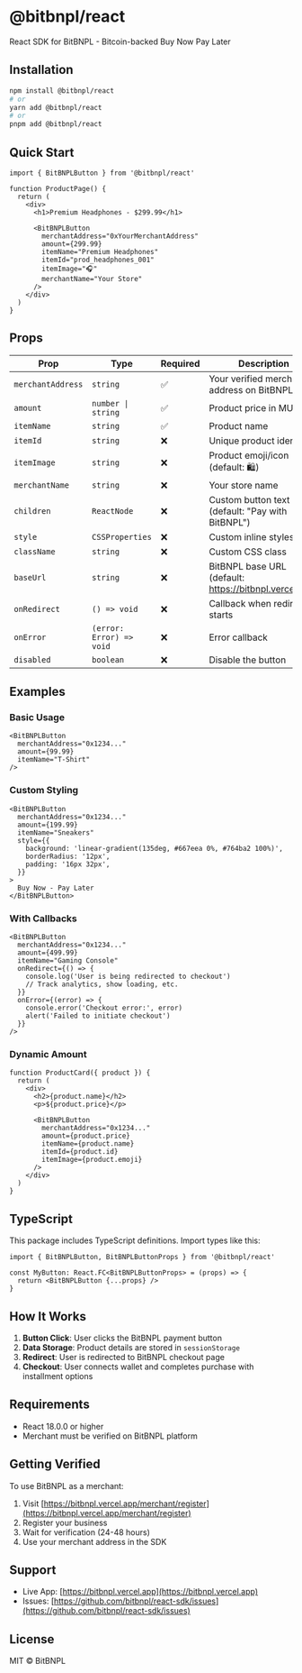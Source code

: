# @bitbnpl/react

React SDK for BitBNPL - Bitcoin-backed Buy Now Pay Later

## Installation

```bash
npm install @bitbnpl/react
# or
yarn add @bitbnpl/react
# or
pnpm add @bitbnpl/react
```

## Quick Start

```tsx
import { BitBNPLButton } from '@bitbnpl/react'

function ProductPage() {
  return (
    <div>
      <h1>Premium Headphones - $299.99</h1>

      <BitBNPLButton
        merchantAddress="0xYourMerchantAddress"
        amount={299.99}
        itemName="Premium Headphones"
        itemId="prod_headphones_001"
        itemImage="🎧"
        merchantName="Your Store"
      />
    </div>
  )
}
```

## Props

| Prop | Type | Required | Description |
|------|------|----------|-------------|
| `merchantAddress` | `string` | ✅ | Your verified merchant address on BitBNPL |
| `amount` | `number \| string` | ✅ | Product price in MUSD |
| `itemName` | `string` | ✅ | Product name |
| `itemId` | `string` | ❌ | Unique product identifier |
| `itemImage` | `string` | ❌ | Product emoji/icon (default: 🛍️) |
| `merchantName` | `string` | ❌ | Your store name |
| `children` | `ReactNode` | ❌ | Custom button text (default: "Pay with BitBNPL") |
| `style` | `CSSProperties` | ❌ | Custom inline styles |
| `className` | `string` | ❌ | Custom CSS class |
| `baseUrl` | `string` | ❌ | BitBNPL base URL (default: https://bitbnpl.vercel.app) |
| `onRedirect` | `() => void` | ❌ | Callback when redirect starts |
| `onError` | `(error: Error) => void` | ❌ | Error callback |
| `disabled` | `boolean` | ❌ | Disable the button |

## Examples

### Basic Usage

```tsx
<BitBNPLButton
  merchantAddress="0x1234..."
  amount={99.99}
  itemName="T-Shirt"
/>
```

### Custom Styling

```tsx
<BitBNPLButton
  merchantAddress="0x1234..."
  amount={199.99}
  itemName="Sneakers"
  style={{
    background: 'linear-gradient(135deg, #667eea 0%, #764ba2 100%)',
    borderRadius: '12px',
    padding: '16px 32px',
  }}
>
  Buy Now - Pay Later
</BitBNPLButton>
```

### With Callbacks

```tsx
<BitBNPLButton
  merchantAddress="0x1234..."
  amount={499.99}
  itemName="Gaming Console"
  onRedirect={() => {
    console.log('User is being redirected to checkout')
    // Track analytics, show loading, etc.
  }}
  onError={(error) => {
    console.error('Checkout error:', error)
    alert('Failed to initiate checkout')
  }}
/>
```

### Dynamic Amount

```tsx
function ProductCard({ product }) {
  return (
    <div>
      <h2>{product.name}</h2>
      <p>${product.price}</p>

      <BitBNPLButton
        merchantAddress="0x1234..."
        amount={product.price}
        itemName={product.name}
        itemId={product.id}
        itemImage={product.emoji}
      />
    </div>
  )
}
```

## TypeScript

This package includes TypeScript definitions. Import types like this:

```tsx
import { BitBNPLButton, BitBNPLButtonProps } from '@bitbnpl/react'

const MyButton: React.FC<BitBNPLButtonProps> = (props) => {
  return <BitBNPLButton {...props} />
}
```

## How It Works

1. **Button Click**: User clicks the BitBNPL payment button
2. **Data Storage**: Product details are stored in `sessionStorage`
3. **Redirect**: User is redirected to BitBNPL checkout page
4. **Checkout**: User connects wallet and completes purchase with installment options

## Requirements

- React 18.0.0 or higher
- Merchant must be verified on BitBNPL platform

## Getting Verified

To use BitBNPL as a merchant:

1. Visit [https://bitbnpl.vercel.app/merchant/register](https://bitbnpl.vercel.app/merchant/register)
2. Register your business
3. Wait for verification (24-48 hours)
4. Use your merchant address in the SDK

## Support

- Live App: [https://bitbnpl.vercel.app](https://bitbnpl.vercel.app)
- Issues: [https://github.com/bitbnpl/react-sdk/issues](https://github.com/bitbnpl/react-sdk/issues)

## License

MIT © BitBNPL
